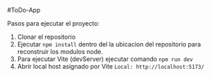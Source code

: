 #ToDo-App

Pasos para ejecutar el proyecto:

1. Clonar el repositorio
2. Ejecutar ```npm install``` dentro del la ubicacion del repositorio para reconstruir los modulos node.
3. Para ejecutar Vite (devServer) ejecutar comando ```npm run dev```
4. Abrir local host asignado por Vite ```Local: http://localhost:5173/```